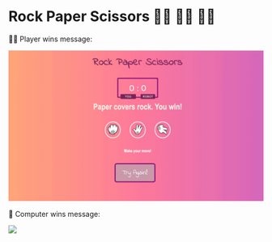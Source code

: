 # Rock Paper Scissors 👊🏼 🖐🏼 ✌🏼

👩🏽 Player wins message:

![](images/rock-paper-scissors.gif)

🤖 Computer wins message:

![](images/rock-paper-scissors-robot.gif)